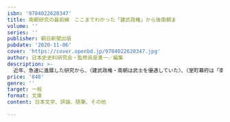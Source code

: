 ```yaml
---
isbn: '9784022620347'
title: 南朝研究の最前線　ここまでわかった「建武政権」から後南朝ま
volume: ''
series: ''
publisher: 朝日新聞出版
pubdate: '2020-11-06'
cover: 'https://cover.openbd.jp/9784022620347.jpg'
author: 日本史史料研究会・監修呉座勇一／編集
description: >-
  近年、急速に進展した研究から、〈建武政権・南朝は武士を優遇していた〉、〈室町幕府は「南朝の合体」以後も南朝の影に怯え続けた〉など様々なことがわかってきた。一次史料を駆使し、南朝＝特異で非現実的な政権という定説を覆す。【目次より】はじめに――建武政権・南朝の実像を見極める第１部　建武政権とは何だったのか１　朝廷は、後醍醐以前から改革に積極的だった！２　「建武の新政」は、反動的なのか、進歩的なのか？３　建武政権を支えた旧幕府の武家官僚たち４　足利尊氏は「建武政権」に不満だったのか？第２部　南朝に仕えた武将たち５　鎌倉幕府滅亡後も、戦いつづけた北条一族６　新田義貞は、足利尊氏と並ぶ「源家嫡流」だったのか？７　北畠親房は、保守的な人物だったのか？８　楠木正成は、本当に〈異端の武士〉だったのか？第３部　建武政権・南朝の政策と人材９　建武政権と南朝は、武士に冷淡だったのか？10　文書行政からみた〈南朝の忠臣〉は誰か？11　後醍醐は、本当に〈異形〉の天皇だったのか？第４部　南朝のその後12　鎌倉府と「南朝方」の対立関係は、本当にあったのか？13　「征西将軍府」は、独立王国を目指していたのか？14　「後南朝」の再興運動を利用した勢力とは？15　戦前の南北朝時代研究と皇国史観
price: '840'
genre: ''
target: 一般
format: 文庫
content: 日本文学、評論、随筆、その他

---
```

